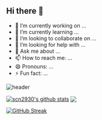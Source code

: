 ## Hi there 👋



- 🔭 I’m currently working on ...
- 🌱 I’m currently learning ...
- 👯 I’m looking to collaborate on ...
- 🤔 I’m looking for help with ...
- 💬 Ask me about ...
- 📫 How to reach me: ...
- 😄 Pronouns: ...
- ⚡ Fun fact: ...

![header](https://capsule-render.vercel.app/api?type=venom&color=auto&height=300&section=header&text=&fontSize=90)

 <a href="https://github.com/scn2930/github-readme-stats"><img align="center" src="https://github-readme-stats.vercel.app/api?username=scn2930&show_icons=true&include_all_commits=true&theme=black&hide_border=true" alt="scn2930's github stats" /></a>
 <a href="https://github.com/scn2930/github-readme-stats"><img align="center" src="https://github-readme-stats.vercel.app/api/top-langs/?username=scn2930&layout=compact&theme=black&hide_border=true" /></a> 

 <a href="https://git.io/streak-stats"><img src="https://streak-stats.demolab.com?user=scn2930&theme=transparent&hide_border=true" alt="GitHub Streak" /></a>
